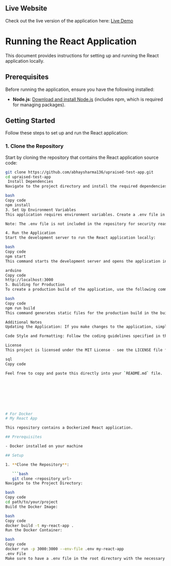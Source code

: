 ## Live Website

Check out the live version of the application here: [Live Demo](https://66ddfb99aa07a94ed26f1113--upraised-quiz-test.netlify.app/)




# Running the React Application

This document provides instructions for setting up and running the React application locally.

## Prerequisites

Before running the application, ensure you have the following installed:

- **Node.js**: [Download and install Node.js](https://nodejs.org/) (includes npm, which is required for managing packages).

## Getting Started

Follow these steps to set up and run the React application:

### 1. Clone the Repository

Start by cloning the repository that contains the React application source code:

```bash
git clone https://github.com/abhaysharma136/upraised-test-app.git
cd upraised-test-app
 Install Dependencies
Navigate to the project directory and install the required dependencies using npm:

bash
Copy code
npm install
3. Set Up Environment Variables
This application requires environment variables. Create a .env file in the root directory of the project.

Note: The .env file is not included in the repository for security reasons. You will need to create this file with the necessary environment variables as required by the application.

4. Run the Application
Start the development server to run the React application locally:

bash
Copy code
npm start
This command starts the development server and opens the application in your default web browser. By default, it should be accessible at:

arduino
Copy code
http://localhost:3000
5. Building for Production
To create a production build of the application, use the following command:

bash
Copy code
npm run build
This command generates static files for the production build in the build directory. You can then deploy these files to a web server.

Additional Notes
Updating the Application: If you make changes to the application, simply restart the development server with npm start to see the updates.

Code Style and Formatting: Follow the coding guidelines specified in the project’s documentation or contributing guidelines.

License
This project is licensed under the MIT License - see the LICENSE file for details.

sql
Copy code

Feel free to copy and paste this directly into your `README.md` file.








# For Docker 
# My React App

This repository contains a Dockerized React application.

## Prerequisites

- Docker installed on your machine

## Setup

1. **Clone the Repository**:

   ```bash
   git clone <repository_url>
Navigate to the Project Directory:

bash
Copy code
cd path/to/your/project
Build the Docker Image:

bash
Copy code
docker build -t my-react-app .
Run the Docker Container:

bash
Copy code
docker run -p 3000:3000 --env-file .env my-react-app
.env File
Make sure to have a .env file in the root directory with the necessary environment variables.